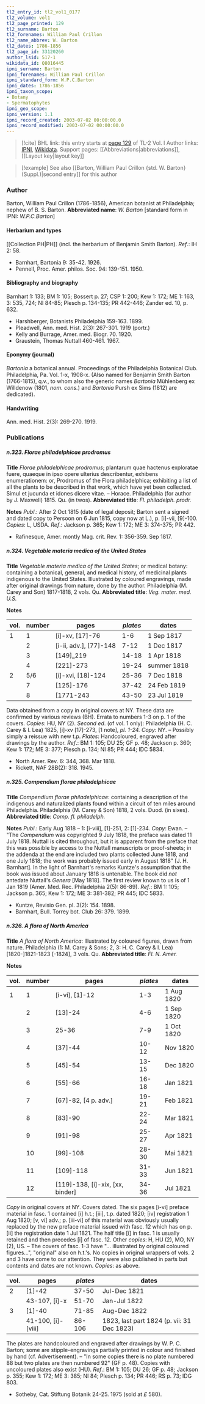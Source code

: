 ```yaml
---
tl2_entry_id: tl2_vol1_0177
tl2_volume: vol1
tl2_page_printed: 129
tl2_surname: Barton
tl2_forenames: William Paul Crillon
tl2_name_abbrev: W. Barton
tl2_dates: 1786-1856
tl2_page_id: 33120260
author_lsid: 517-1
wikidata_id: Q8016445
ipni_surname: Barton
ipni_forenames: William Paul Crillon
ipni_standard_form: W.P.C.Barton
ipni_dates: 1786-1856
ipni_taxon_scope: 
- Botany
- Spermatophytes
ipni_geo_scope: 
ipni_version: 1.1
ipni_record_created: 2003-07-02 00:00:00.0
ipni_record_modified: 2003-07-02 00:00:00.0
---
```


> [!cite] BHL link: this entry starts at [page 129](https://www.biodiversitylibrary.org/page/33120260) of TL-2 Vol. I
> Author links: [IPNI](https://www.ipni.org/a/517-1), [Wikidata](https://www.wikidata.org/wiki/Q8016445). Support pages: [[Abbreviations|abbreviations]], [[Layout key|layout key]]

> [!example] See also [[Barton, William Paul Crillon {std. W. Barton} (Suppl.)|second entry]] for this author

### Author

Barton, William Paul Crillon (1786-1856), American botanist at Philadelphia; nephew of B. S. Barton. 
**Abbreviated name**: *W. Barton* \[standard form in IPNI: *W.P.C.Barton*\]

#### Herbarium and types

[[Collection PH|PH]] (incl. the herbarium of Benjamin Smith Barton).
*Ref*.: IH 2: 58.
- Barnhart, Bartonia 9: 35-42. 1926.
- Pennell, Proc. Amer. philos. Soc. 94: 139-151. 1950.

#### Bibliography and biography

Barnhart 1: 133; BM 1: 105; Bossert p. 27; CSP 1: 200; Kew 1: 172; ME 1: 163, 3: 535, 724; NI 84-85; Plesch p. 134-135; PR 442-446; Zander ed. 10, p. 632.
- Harshberger, Botanists Philadelphia 159-163. 1899.
- Pleadwell, Ann. med. Hist. 2(3): 267-301. 1919 (portr.)
- Kelly and Burrage, Amer. med. Biogr. 70. 1920.
- Graustein, Thomas Nuttall 460-461. 1967.

#### Eponymy (journal)

*Bartonia* a botanical annual. Proceedings of the Philadelphia Botanical Club. Philadelphia, Pa. Vol. 1-x, 1908-x. (Also named for Benjamin Smith Barton (1766-1815), q.v., to whom also the generic names *Bartonia* Mühlenberg ex Willdenow (1801, *nom. cons.*) and *Bartonia* Pursh ex Sims (1812) are dedicated).

#### Handwriting

Ann. med. Hist. 2(3): 269-270. 1919.

### Publications

##### n.323. Florae philadelphicae prodromus

**Title**
*Florae philadelphicae prodromus*; plantarum quae hactenus exploratae fuere, quaeque in ipso opere ulterius describentur, exhibens enumerationem: or, Prodromus of the Flora philadelphica; exhibiting a list of all the plants to be described in that work, which have yet been collected. Simul et jucunda et idones dicere vitae. – Horace. Philadelphia (for author by J. Maxwell) 1815. Qu. (in twos).
**Abbreviated title**: *Fl. philadelph. prodr.*

**Notes**
*Publ*.: After 2 Oct 1815 (date of legal deposit; Barton sent a signed and dated copy to Persoon on 6 Jun 1815, copy now at L.), p. \[i\]-vii, \[9\]-100. *Copies*: L, USDA.
*Ref*.: Jackson p. 365; Kew 1: 172; ME 3: 374-375; PR 442.
- Rafinesque, Amer. montly Mag. crit. Rev. 1: 356-359. Sep 1817.

##### n.324. Vegetable materia medica of the United States

**Title**
*Vegetable materia medica of the United States*; or medical botany: containing a botanical, general, and medical history, of medicinal plants indigenous to the United States. Illustrated by coloured engravings, made after original drawings from nature, done by the author. Philadelphia (M. Carey and Son) 1817-1818, 2 vols. Qu.
**Abbreviated title**: *Veg. mater. med. U.S.*

**Notes**

|vol.	|number	|pages	|*plates*	|dates|
|---	|---	|---	|---	|---	|
|1	|1	|\[i\]-xv, \[17\]-76	|1-6	|1 Sep 1817|
|	|2	|\[i-ii, adv.\], \[77\]-148	|7-12	|1 Dec 1817|
|	|3	|\[149\]\_219	|14-18	|1 Apr 1818|
|	|4	|\[221\]-273	|19-24	|summer 1818|
|2	|5/6	|\[i\]-xvi, \[18\]-124	|25-36	|7 Dec 1818|
|	|7	|\[125\]-176	|37-42	|24 Feb 1819|
|	|8	|\[1771-243	|43-50	|23 Jul 1819|

Data obtained from a copy in original covers at NY. These data are confirmed by various reviews (BH). Errata to numbers 1-3 on p. 1 of the covers. *Copies*: HU, NY (2).
*Second ed*. (of vol. 1 only): Philadelphia (H. C. Carey & I. Lea) 1825, \[i\]-xv \[17\]-273, \[1 note\], *pl. 1-24. Copy*: NY. – Possibly simply a reissue with new t.p.
*Plates*: Handcoloured, engraved after drawings by the author.
*Ref*.: BM 1: 105; DU 25; GF p. 48; Jackson p. 360; Kew 1: 172; ME 3: 377; Plesch p. 134; NI 85; PR 444; IDC 5834.
- North Amer. Rev. 6: 344, 368. Mar 1818.
- Rickett, NAF 28B(2): 318. 1945.

##### n.325. Compendium florae philadelphicae

**Title**
*Compendium florae philadelphicae*: containing a description of the indigenous and naturalized plants found within a circuit of ten miles around Philadelphia. Philadelphia (M. Carey & Son) 1818, 2 vols. Duod. (in sixes).
**Abbreviated title**: *Comp. fl. philadelph.*

**Notes**
*Publ*.: Early Aug 1818 – 1: \[i-viii\], \[1\]-251, 2: \[1\]-234. *Copy*: Ewan. – "The *Compendium* was copyrighted 9 July 1818, the preface was dated 11 July 1818. Nuttall is cited throughout, but it is apparent from the preface that this was possible by access to the Nuttall manuscripts or proof-sheets; in the addenda at the end are included two plants collected June 1818, and one July 1818; the work was probably issued early in August 1818" \[J. H. Barnhart\]. In the light of Barnhart's remarks Kuntze's assumption that the book was issued about January 1818 is untenable. The book did *not* antedate Nuttall's *Genera* \[May 1818\]. The first review known to us is of 1 Jan 1819 (Amer. Med. Rec. Philadelphia 2(5): 86-89).
*Ref*.: BM 1: 105; Jackson p. 365; Kew 1: 172; ME 3: 381-382; PR 445; IDC 5833.
- Kuntze, Revisio Gen. pl. 3(2): 154. 1898.
- Barnhart, Bull. Torrey bot. Club 26: 379. 1899.

##### n.326. A flora of North America

**Title**
*A flora of North America*: Illustrated by coloured figures, drawn from nature. Philadelphia (1: M. Carey & Sons; 2, 3: H. C. Carey & I. Lea) \[1820-\]1821-1823 \[-1824\], 3 vols. Qu.
**Abbreviated title**: *Fl. N. Amer.*

**Notes**

|vol.	|number	|pages	|*plates*	|dates|
|---	|---	|---	|---	|---	|
|1	|1	|\[i-vi\], \[1\]-12	|1-3	|1 Aug 1820|
|	|2	|\[13\]-24	|4-6	|1 Sep 1820|
|	|3	|25-36	|7-9	|1 Oct 1820|
|	|4	|\[37\]-44	|10-12	|Nov 1820|
|	|5	|\[45\]-54	|13-15	|Dec 1820|
|	|6	|\[55\]-66	|16-18	|Jan 1821|
|	|7	|\[67\]-82, \[4 p. adv.\]	|19-21	|Feb 1821|
|	|8	|\[83\]-90	|22-24	|Mar 1821|
|	|9	|\[91\]-98	|25-27	|Apr 1821|
|	|10	|\[99\]-108	|28-30	|Mai 1821|
|	|11	|\[109\]-118	|31-33	|Jun 1821|
|	|12	|\[119\]-138, \[i\]-xix, \[xx, binder\]	|34-36	|Jul 1821|

*Copy* in original covers at NY. Covers dated. The six pages \[i-vi\] preface material in fasc. 1 contained \[i\] h.t.; \[iii\], t.p. dated 1820; \[iv\] registration 1 Aug 1820; \[v, vi\] adv.; p. \[iii-vi\] of this material was obviously usually replaced by the new preface material issued with fasc. 12 which has on p. \[ii\] the registration date 1 Jul 1821. The half title \[i\] in fasc. 1 is usually retained and then precedes \[i\] of fasc. 12. Other *copies*: H, HU (2), MO, NY (2), US. – The covers of fasc. 1-3 have "... illustrated by original coloured figures...", "original" also on h.t.'s.
No copies in original wrappers of vols. 2 and 3 have come to our attention. They were also published in parts but contents and dates are not known. *Copies*: as above.

|vol.	|pages	|*plates*	|dates|
|---	|---	|---	|---	|
|2	|\[1\]-42	|37-50	|Jul-Dec 1821|
|	|43-107, \[i\]-x	|51-70	|Jan-Jul 1822|
|3	|\[1\]-40	|71-85	|Aug-Dec 1822|
|	|41-100, \[i\]-\[viii\]	|86-106	|1823, last part 1824 (p. vii: 31 Dec 1823)|

The plates are handcoloured and engraved after drawings by W. P. C. Barton; some are stipple-engravings partially printed in colour and finished by hand (cf. Advertisement).
– "In some copies there is no plate numbered 88 but two plates are then numbered 92"
(GF p. 48). Copies with uncoloured plates also exist (HU).
*Ref*.: BM 1: 105; DU 26; GF p. 48; Jackson p. 355; Kew 1: 172; ME 3: 385; NI 84; Plesch p. 134; PR 446; RS p. 73; IDG 803.
- Sotheby, Cat. Stiftung Botanik 24-25. 1975 (sold at *£* 580).

